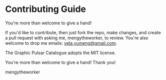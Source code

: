 # Contributing Guide

You're more than welcome to give a hand!

If you'd like to contribute, then just fork the repo, make changes, and create a pull request with asking me, mengytheworker, to review.
You're also welcome to drop me emails: vela.yumeng@gmail.com.

The Graphic Pulsar Catalogue adopts the MIT license.

You're more than welcome to give a hand! Thank you!

mengytheworker